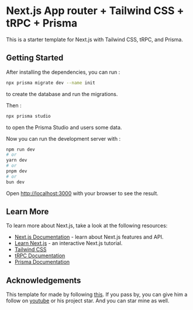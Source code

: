 # Next.js App router + Tailwind CSS + tRPC + Prisma

This is a starter template for Next.js with Tailwind CSS, tRPC, and Prisma.

## Getting Started

After installing the dependencies, you can run :
```sh
npx prisma migrate dev --name init
```
to create the database and run the migrations.


Then :
```sh
npx prisma studio
```
to open the Prisma Studio and users some data.

Now you can run the development server with :

```bash
npm run dev
# or
yarn dev
# or
pnpm dev
# or
bun dev
```

Open [http://localhost:3000](http://localhost:3000) with your browser to see the result.


## Learn More

To learn more about Next.js, take a look at the following resources:

- [Next.js Documentation](https://nextjs.org/docs) - learn about Next.js features and API.
- [Learn Next.js](https://nextjs.org/learn) - an interactive Next.js tutorial.
- [Tailwind CSS](https://tailwindcss.com)
- [tRPC Documentation](https://trpc.io/docs)
- [Prisma Documentation](https://prisma.io/docs)

## Acknowledgements

This template for made by following [this](https://github.com/TheOrcDev/spellbook).
If you pass by, you can give him a follow on [youtube](https://www.youtube.com/@orcdev) or his project star.
And you can star mine as well.
